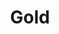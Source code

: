 ---
title: Gold
price: R85 000
limit: 4
logo: gold-jhb.png
large-logo: gold-header.png
logo_size: 120
remaining: 0

# Expo info
expo: yes
expo_space: 3x3m
banners: 3
stand: 556 Dev Conference 2020_JHB_Gold 3 x 3m
furniture: Standard with cocktail table and two chairs. Additional furniture options are available at a extra cost
stand_style: Corner tension fabric    

#benefits
speakerSlot: yes
passes: 3
discount_disabled: false

brand_benefits:
    - Logo on podium in keynote room
    - Logo on hanging banners in keynote room

exclusive:
    - Exclusive logo branding on delegate eco-friendly notebooks

sold_out: yes
order: 30
---